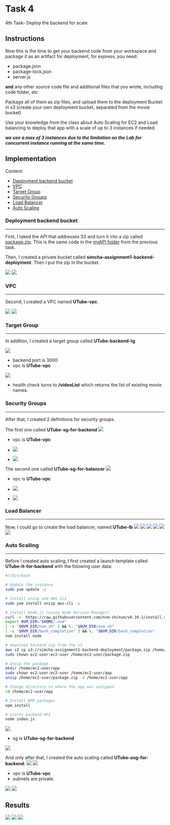 # Task 4
4th Task- Deploy the backend for scale

## Instructions
Now this is the time to get your backend code from your workspace and package it as an artifact for deployment, for express, you need:
* package.json
* package-lock.json
* server.js

**and** any other source code file and additional files that you wrote, including code folder, etc

Package all of them as zip files, and upload them to the deployment Bucket in s3 (create your own deployment bucket, separated from the movie bucket)

Use your knowledge from the class about Auto Scaling for EC2 and Load balancing to deploy that app with a scale of up to 3 instances if needed.

***we use a max of 3 instances due to the limitation on the Lab for concurrent instance running at the same time.***

## Implementation
Content:
* [Deployment backend bucket](#deployment-backend-bucket)
* [VPC](#vpc)
* [Target Group](#target-group)
* [Security Groups](#security-groups)
* [Load Balancer](#load-balancer)
* [Auto Scaling](#auto-scailing)

### Deployment backend bucket
---
First, I taked the API that addresses S3 and turn it into a zip called [package.zip](./backend_deployment/package.zip). This is the same code in the [myAPI folder](../Task3/myAPI/) from the previous task.

Then, I created a private bucket called **simcha-assignment1-backend-deployment**. Then I put the zip in the bucket.

![](./img/00%20-%20backend%20deployment%20bucket.png)
![](./img/01%20-%20backend%20deployment%20bucket.png)


### VPC
---
Second, I created a VPC named **UTube-vpc**.

![](./img/02%20-%20vpc.png)
![](./img/03%20-%20vpc.png)


### Target Group
---
In addition, I created a target group called **UTube-backend-tg**

![](./img/04%20-%20target%20group.png)
* backend port is 3000
* vpc is **UTube-vpc**

![](./img/05%20-%20target%20group.png)
* health check turns to **/videoList** which returns the list of existing movie names.


### Security Groups
---
After that, I created 2 definitions for security groups.

The first one called **UTube-sg-for-backend**
![](./img/06%20-%20backend%20sg.png)
* vpc is **UTube-vpc**

* ![](./img/07%20-%20backend%20sg.png)
* ![](./img/08%20-%20backend%20sg.png)

The second one called **UTube-sg-for-balancer**
![](./img/09%20-%20load%20balancer%20sg.png)
* vpc is **UTube-vpc**

* ![](./img/10%20-%20load%20balancer%20sg.png)
* ![](./img/11%20-%20load%20balancer%20sg.png)


### Load Balancer
---
Now, I could go to create the load balancer, named **UTube-lb**
![](./img/12%20-%20load%20balancer.png)
![](./img/13%20-%20load%20balancer.png)
![](./img/14%20-%20load%20balancer.png)
![](./img/15%20-%20load%20balancer.png)
![](./img/16%20-%20load%20balancer.png)
![](./img/17%20-%20load%20balancer.png)


### Auto Scailing
---
Before I created auto scaling, I first created a launch template called **UTube-lt-for-backend** with the folowing user data:
```bash
#!/bin/bash

# Update the instance
sudo yum update -y

# Install unzip and AWS CLI
sudo yum install unzip aws-cli -y

# Install Node.js (using Node Version Manager)
curl -o- https://raw.githubusercontent.com/nvm-sh/nvm/v0.39.1/install.sh | bash
export NVM_DIR="$HOME/.nvm"
[ -s "$NVM_DIR/nvm.sh" ] && \. "$NVM_DIR/nvm.sh"
[ -s "$NVM_DIR/bash_completion" ] && \. "$NVM_DIR/bash_completion"
nvm install node

# download backend zip from the s3
aws s3 cp s3://simcha-assignment1-backend-deployment/package.zip /home/ec2-user/package.zip
sudo chown ec2-user:ec2-user /home/ec2-user/package.zip

# Unzip the package
mkdir /home/ec2-user/app
sudo chown ec2-user:ec2-user /home/ec2-user/app
unzip /home/ec2-user/package.zip -d /home/ec2-user/app

# Change directory to where the app was unzipped
cd /home/ec2-user/app

# Install NPM packages
npm install

# starts backend API
node index.js
```
![](./img/18%20-%20launch%20template.png)
* sg is **UTube-sg-for-backend**

![](./img/19%20-%20launch%20template.png)

And only after that, I created the auto scaling called **UTube-asg-for-backend**:
![](./img/20%20-%20asg%20for%20backend.png)
![](./img/21%20-%20asg%20for%20backend.png)
* vpc is **UTube-vpc**
* subnets are private.

![](./img/22%20-%20asg%20for%20backend.png)
![](./img/23%20-%20asg%20for%20backend.png)

## Results
![](./img/24%20-%20results.png)
![](./img/25%20-%20results.png)
![](./img/26%20-%20results.png)
